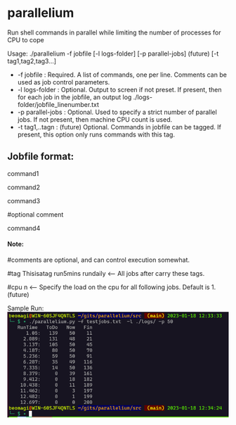 # parallelium
Run shell commands in parallel while limiting the number of processes for CPU to cope

Usage:
./parallelium -f jobfile [-l logs-folder] [-p parallel-jobs] (future) [-t tag1,tag2,tag3...]

* -f jobfile       : Required. A list of commands, one per line. Comments can be used as job control parameters.
* -l logs-folder   : Optional. Output to screen if not preset. If present, then for each job in the jobfile, an output log ./logs-folder/jobfile_linenumber.txt
* -p parallel-jobs : Optional. Used to specify a strict number of parallel jobs. If not present, then machine CPU count is used.
* -t tag1,..tagn   : (future) Optional. Commands in jobfile can be tagged. If present, this option only runs commands with this tag.


## Jobfile format:
command1

command2

command3

#optional comment

command4

#### Note:

\#comments are optional, and can control execution somewhat.

\#tag Thisisatag run5mins rundaily <-- All jobs after carry these tags.

\#cpu n              <-- Specify the load on the cpu for all following jobs. Default is 1. (future)


Sample Run:
![Sample Run](./images/parallelium_sample_run.png)
